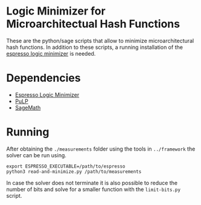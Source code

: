 # Logic Minimizer for Microarchitectual Hash Functions
These are the python/sage scripts that allow to minimize microarchitectural hash functions.
In addition to these scripts, a running installation of the [espresso logic minimizer](https://github.com/classabbyamp/espresso-logic.git) is needed. 

# Dependencies
- [Espresso Logic Minimizer](https://github.com/classabbyamp/espresso-logic.git)
- [PuLP](https://pypi.org/project/PuLP/)
- [SageMath](https://doc.sagemath.org/html/en/installation/index.html)

# Running
After obtaining the `./measurements` folder using the tools in `../framework` the solver can be run using.
```
export ESPRESSO_EXECUTABLE=/path/to/espresso 
python3 read-and-minimize.py /path/to/measurements
```
In case the solver does not terminate it is also possible to reduce the number of bits and solve for a smaller function with the `limit-bits.py` script. 
